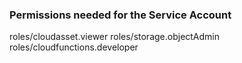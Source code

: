 ### Permissions needed for the Service Account
roles/cloudasset.viewer 
roles/storage.objectAdmin 
roles/cloudfunctions.developer
